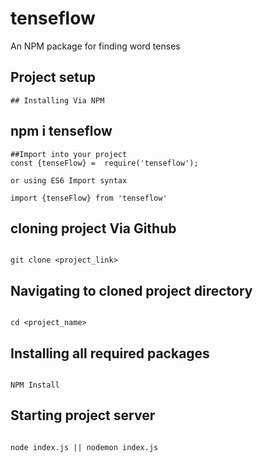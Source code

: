 # tenseflow
An NPM package for finding word tenses



## Project setup
```
## Installing Via NPM
```
## npm i tenseflow
```
##Import into your project 
const {tenseFlow} =  require('tenseflow');

or using ES6 Import syntax

import {tenseFlow} from 'tenseflow'

```

## cloning project Via Github 
```

git clone <project_link>
```

## Navigating to cloned project directory
```

cd <project_name>
```

## Installing all required packages
```

NPM Install
```

## Starting project server
```

node index.js || nodemon index.js
```

